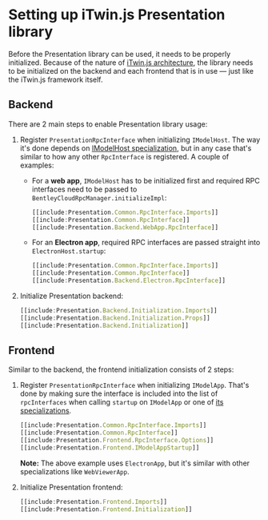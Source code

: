 # Setting up iTwin.js Presentation library

Before the Presentation library can be used, it needs to be properly initialized. Because of the nature of [iTwin.js architecture](../../SoftwareArchitecture.md), the library needs to be initialized on the backend and each frontend that is in use — just like the iTwin.js framework itself.

## Backend

There are 2 main steps to enable Presentation library usage:

1. Register `PresentationRpcInterface` when initializing `IModelHost`. The way it's done depends on [IModelHost specialization](../../backend/IModelHost.md#imodelhost-specializations), but in any case that's similar to how any other `RpcInterface` is registered. A couple of examples:
   - For a **web app**, `IModelHost` has to be initialized first and required RPC interfaces need to be passed to `BentleyCloudRpcManager.initializeImpl`:

      ```ts
      [[include:Presentation.Common.RpcInterface.Imports]]
      [[include:Presentation.Common.RpcInterface]]
      [[include:Presentation.Backend.WebApp.RpcInterface]]
      ```

   - For an **Electron app**, required RPC interfaces are passed straight into `ElectronHost.startup`:

      ```ts
      [[include:Presentation.Common.RpcInterface.Imports]]
      [[include:Presentation.Common.RpcInterface]]
      [[include:Presentation.Backend.Electron.RpcInterface]]
      ```

2. Initialize Presentation backend:

   ```ts
   [[include:Presentation.Backend.Initialization.Imports]]
   [[include:Presentation.Backend.Initialization.Props]]
   [[include:Presentation.Backend.Initialization]]
   ```

## Frontend

Similar to the backend, the frontend initialization consists of 2 steps:

1. Register `PresentationRpcInterface` when initializing `IModelApp`. That's done by making sure the interface is included into the list of `rpcInterfaces` when calling `startup` on `IModelApp` or one of [its specializations](../../frontend/IModelApp.md#imodelapp-specializations).

   ``` ts
   [[include:Presentation.Common.RpcInterface.Imports]]
   [[include:Presentation.Common.RpcInterface]]
   [[include:Presentation.Frontend.RpcInterface.Options]]
   [[include:Presentation.Frontend.IModelAppStartup]]
   ```

   **Note:** The above example uses `ElectronApp`, but it's similar with other specializations like `WebViewerApp`.

2. Initialize Presentation frontend:

   ``` ts
   [[include:Presentation.Frontend.Imports]]
   [[include:Presentation.Frontend.Initialization]]
   ```
